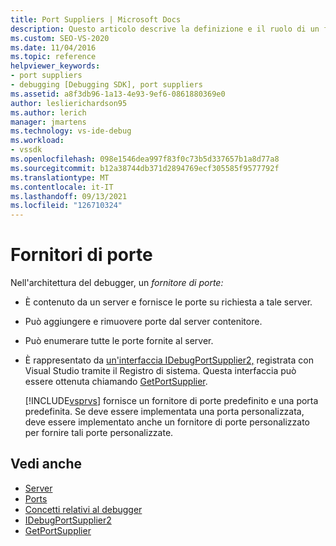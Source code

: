```yaml
---
title: Port Suppliers | Microsoft Docs
description: Questo articolo descrive la definizione e il ruolo di un fornitore di porte nell'architettura del debugger in Visual Studio.
ms.custom: SEO-VS-2020
ms.date: 11/04/2016
ms.topic: reference
helpviewer_keywords:
- port suppliers
- debugging [Debugging SDK], port suppliers
ms.assetid: a8f3db96-1a13-4e93-9ef6-0861880369e0
author: leslierichardson95
ms.author: lerich
manager: jmartens
ms.technology: vs-ide-debug
ms.workload:
- vssdk
ms.openlocfilehash: 098e1546dea997f83f0c73b5d337657b1a8d77a8
ms.sourcegitcommit: b12a38744db371d2894769ecf305585f9577792f
ms.translationtype: MT
ms.contentlocale: it-IT
ms.lasthandoff: 09/13/2021
ms.locfileid: "126710324"
---
```

# <a name="port-suppliers"></a>Fornitori di porte
Nell'architettura del debugger, un *fornitore di porte:*

- È contenuto da un server e fornisce le porte su richiesta a tale server.

- Può aggiungere e rimuovere porte dal server contenitore.

- Può enumerare tutte le porte fornite al server.

- È rappresentato da [un'interfaccia IDebugPortSupplier2,](../../extensibility/debugger/reference/idebugportsupplier2.md) registrata con Visual Studio tramite il Registro di sistema. Questa interfaccia può essere ottenuta chiamando [GetPortSupplier](../../extensibility/debugger/reference/idebugcoreserver2-getportsupplier.md).

  [!INCLUDE[vsprvs](../../code-quality/includes/vsprvs_md.md)] fornisce un fornitore di porte predefinito e una porta predefinita. Se deve essere implementata una porta personalizzata, deve essere implementato anche un fornitore di porte personalizzato per fornire tali porte personalizzate.

## <a name="see-also"></a>Vedi anche
- [Server](../../extensibility/debugger/servers-visual-studio-sdk.md)
- [Ports](../../extensibility/debugger/ports.md)
- [Concetti relativi al debugger](../../extensibility/debugger/debugger-concepts.md)
- [IDebugPortSupplier2](../../extensibility/debugger/reference/idebugportsupplier2.md)
- [GetPortSupplier](../../extensibility/debugger/reference/idebugcoreserver2-getportsupplier.md)
